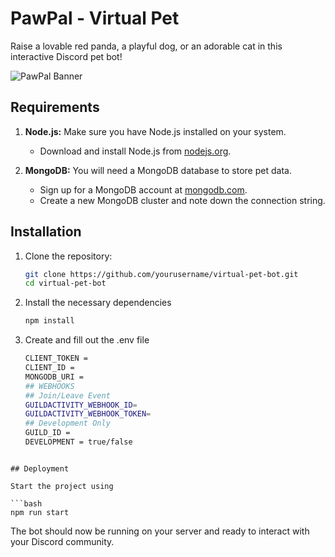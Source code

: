 # PawPal - Virtual Pet

Raise a lovable red panda, a playful dog, or an adorable cat in this interactive Discord pet bot!

![PawPal Banner](https://imgur.com/W0AYhUf.png)

## Requirements

1. **Node.js:** Make sure you have Node.js installed on your system.

   - Download and install Node.js from [nodejs.org](https://nodejs.org/).

2. **MongoDB:** You will need a MongoDB database to store pet data.
   - Sign up for a MongoDB account at [mongodb.com](https://www.mongodb.com/).
   - Create a new MongoDB cluster and note down the connection string.

## Installation

1. Clone the repository:

   ```bash
   git clone https://github.com/yourusername/virtual-pet-bot.git
   cd virtual-pet-bot
   ```

2. Install the necessary dependencies

   ```bash
   npm install
   ```

3. Create and fill out the .env file

   ```bash
   CLIENT_TOKEN =
   CLIENT_ID =
   MONGODB_URI =
   ## WEBHOOKS
   ## Join/Leave Event
   GUILDACTIVITY_WEBHOOK_ID=
   GUILDACTIVITY_WEBHOOK_TOKEN=
   ## Development Only
   GUILD_ID =
   DEVELOPMENT = true/false
   ```

````

## Deployment

Start the project using

```bash
npm run start
````

The bot should now be running on your server and ready to interact with your Discord community.
